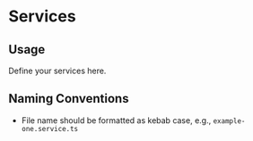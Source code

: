 # Services

## Usage

Define your services here.

## Naming Conventions

- File name should be formatted as kebab case, e.g., `example-one.service.ts`
